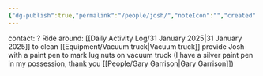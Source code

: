 ```yaml
---
{"dg-publish":true,"permalink":"/people/josh/","noteIcon":"","created":"2025-01-31T09:48:37.004-06:00"}
---
```


contact: ?
Ride around: [[Daily Activity Log/31 January 2025\|31 January 2025]] to clean [[Equipment/Vacuum truck\|Vacuum truck]] provide Josh with a paint pen to mark lug nuts on vacuum truck (I have a silver paint pen in my possession, thank you [[People/Gary Garrison\|Gary Garrison]])